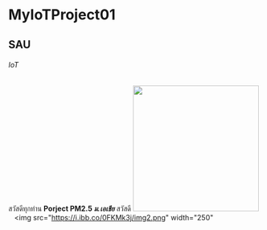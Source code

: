 # MyIoTProject01
## SAU
###### IoT
สวัสดีทุกท่าน
**Porject PM2.5 *ม.เอเชีย*** สวัสดี
<img src="https://i.ibb.co/YbRvhVZ/image.png" width="250">&nbsp;&nbsp;&nbsp;<img src="https://i.ibb.co/0FKMk3j/img2.png" width="250"
